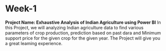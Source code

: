 # Week-1
**Project Name: Exhaustive Analysis of Indian Agriculture using Power BI**
  In this Project, we will analyzing Indian agriculture data to find various parameters of crop production, prediction based on past dara and Minimum support price for the given crop for the given year. The Project will give you a great leaming experience. 
